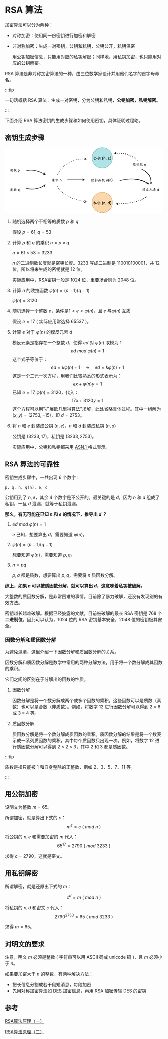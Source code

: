 # RSA 算法

加密算法可以分为两种：

* 对称加密：使用同一份密钥进行加密和解密

* 非对称加密：生成一对密钥，公钥和私钥，公钥公开，私钥保密

  用公钥加密信息，只能用对应的私钥解密；同样地，用私钥加密，也只能用对应的公钥解密。

RSA 算法是非对称加密算法的一种，由三位数学家设计并用他们名字的首字母命名。

:::tip

一句话概括 RSA 算法：生成一对密钥，分为公钥和私钥，**公钥加密，私钥解密**。

:::

下面介绍 RSA 算法密钥的生成步骤和如何使用密钥，具体证明过程略。

## 密钥生成步骤

<img src="https://raw.githubusercontent.com/yamsfeer/pic-bed/master/RSA算法.png" style="zoom:80%;" class="img-mid" />

1. 随机选择两个不相等的质数 $p$ 和 $q$

   假设 $p=61,q=53$

2. 计算 $p$ 和 $q$ 的乘积 $n=p \times q$

   $n=61 \times 53=3233$

   $n$ 的二进制数长度就是密钥长度。3233 写成二进制是 110010100001，共 12 位，所以将来生成的密钥就是 12 位。

   实际应用中，RSA密钥一般是 1024 位，重要场合则为 2048 位。

3. 计算 $n$ 的欧拉函数 $\varphi(n)=(p-1)(q-1)$

   $\varphi(n)=3120$

4. 随机选择一个整数 $e$，条件是$1< e < \varphi(n)$，且 $e$ 与$\varphi(n)$ 互质

   假设 $e=17$ ( 实际应用常选择 65537 )。

5. 计算 $e$ 对于 $\varphi(n)$ 的模反元素 $d$

   模反元素是指存在一个整数 $d$，使得 $ed$ 对 $\varphi(n)$ 取模为 1
   $$
   ed \ mod \ \varphi(n) = 1
   $$
   这个式子等价于：
   $$
   ed = k\varphi(n) + 1 \quad \Rightarrow \quad ed = k\varphi(n) + 1
   $$
   这是一个二元一次方程，用我们比较熟悉的形式表示为：
   $$
   ex + \varphi(n)y = 1
   $$
   已知 $e=17,\varphi(n)=3120$，代入：
   $$
   17x+3120y=1
   $$
   这个方程可以用"扩展欧几里得算法"求解，此处省略具体过程。其中一组解为 $(x,y)=(2753,-15)$，即 $d=2753$。

6. 将 $n$ 和 $e$ 封装成公钥 $(n,e)$，$n$ 和 $d$ 封装成私钥 $(n,d)$

   公钥是 $(3233,17)$，私钥是 $(3233,2753)$。

   实际应用中，公钥和私钥都采用 [ASN.1 ](https://zh.wikipedia.org/zh-cn/ASN.1) 格式表示。

## RSA 算法的可靠性

密钥生成步骤中，一共出现 6 个数字：

```
p, q, n, φ(n), e, d
```

公钥用到了 $n,e$，其余 4 个数字是不公开的。最关键的是 $d$，因为 $n$ 和 $d$ 组成了私钥，一旦 $d$ 泄漏，就等于私钥泄漏。

**那么，有无可能在已知 $n$ 和 $e$ 的情况下，推导出 $d$ ？**

1. $ed \ mod \ \varphi(n) = 1$

   $e$ 已知，想要算出 $d$，需要知道 $\varphi(n)$。

2. $\varphi(n)=(p-1)(q-1)$

   想要知道 $\varphi(n)$，需要知道 $p,q$。

3. $n=pq$

   $p,q$ 都是质数，想要算出 $p,q$，需要将 $n$ 质因数分解。

**综上，如果 $n$ 可以被质因数分解，就可以算出 $d$，这意味着私钥被破解。**

大整数的质因数分解，是非常困难的事情。目前除了暴力破解，还没有发现别的有效方法。

密钥越长越难破解。根据已经披露的文献，目前被破解的最长 RSA 密钥是 768 个**二进制位**。因此可以认为，1024 位的 RSA 密钥基本安全，2048 位的密钥极其安全。

### 因数分解和质因数分解

为避免混淆，这里介绍一下因数分解和质因数分解的关系。

因数分解和质因数分解是数学中常用的两种分解方法，用于将一个数分解成其因数的乘积。

它们之间的区别在于分解出的因数的性质。

1. 因数分解

   因数分解是将一个数分解成两个或多个因数的乘积，这些因数可以是质数（素数）也可以是合数（非质数）。例如，将数字 12 进行因数分解可以得到 2 × 6 或 3 × 4 等。

2. 质因数分解

   质因数分解是将一个数分解成质因数的乘积。质因数分解的结果是将一个数表示成一系列质因数的乘积，其中每个质因数只出现一次。例如，将数字 12 进行质因数分解可以得到 2 × 2 × 3，其中 2 和 3 都是质因数。

:::tip

质数是指只能被 1 和自身整除的正整数，例如 2、3、5、7、11 等。

:::

## 用公钥加密

设明文为整数 $m=65$。

所谓加密，就是算出下式的 $c$：
$$
m^e = c \ ( \ mod \ n \ )
$$

将公钥的 $n,e$ 和需要加密的 $m$ 代入：
$$
65^{17}=2790 \ ( \ mod \ 3233 \ )
$$

求得 $c=2790$，这就是密文。

## 用私钥解密

所谓解密，就是还原出下式的 $m$：

$$
c^d = m \ ( \ mod \ n \ )
$$

将私钥的 $n,d$ 和密文 $c$ 代入：
$$
2790^{2753}=65 \ ( \ mod \ 3233 \ )
$$

求得 $m=65$。

## 对明文的要求

注意，明文 $m$ 必须是整数 ( 字符串可以用 ASCII 码或 unicode 码 )，且 $m$ 必须小于 $n$。

如果要加密大于 $n$ 的整数，有两种解决方法：

* 把长信息分割成若干段短消息，每段加密
* 先用对称加密算法如 [DES ](https://zh.wikipedia.org/wiki/资料加密标准)加密信息，再用 RSA 加密传输 DES 的密钥

## 参考

[RSA算法原理（一）](http://www.ruanyifeng.com/blog/2013/06/rsa_algorithm_part_one.html)

[RSA算法原理（二）](http://www.ruanyifeng.com/blog/2013/07/rsa_algorithm_part_two.html)